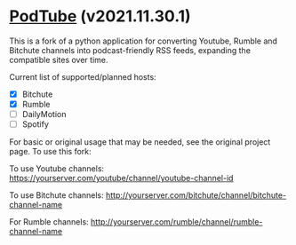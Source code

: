 # [PodTube](https://github.com/aquacash5/PodTube) (v2021.11.30.1)

This is a fork of a python application for converting Youtube, Rumble and Bitchute channels into podcast-friendly RSS feeds, expanding the compatible sites over time.

Current list of supported/planned hosts:
- [x] Bitchute
- [X] Rumble
- [ ] DailyMotion
- [ ] Spotify

For basic or original usage that may be needed, see the original project page. To use this fork:

To use Youtube channels:
https://yourserver.com/youtube/channel/youtube-channel-id

To use Bitchute channels:
http://yourserver.com/bitchute/channel/bitchute-channel-name

For Rumble channels:
http://yourserver.com/rumble/channel/rumble-channel-name